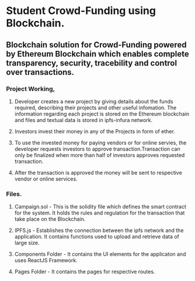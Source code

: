 # Student Crowd-Funding using Blockchain.

## Blockchain solution for Crowd-Funding powered by Ethereum Blockchain which enables complete transparency, security, tracebility and control over transactions.

### Project Working,
1. Developer creates a new project by giving details about the funds required, describing their projects and other useful infomation. The information regarding each project is stored on the Ethereum blockchain and files and textual data is stored in ipfs-infura network.

2. Investors invest their money in any of the Projects in form of ether.

3. To use the invested money for paying vendors or for online servies, the developer requests investors to approve transaction.Transaction can only be finalized when more than half of investors approves requested transaction.

4. After the transaction is approved the money will be sent to respective vendor or online services.


### Files.

1. Campaign.sol - This is the solidity file which defines the smart contract for the system. It holds the rules and regulation for the transaction that take place on the Blockchain. 

2. IPFS.js - Establishes the connection between the ipfs network and the application. It contains functions used to upload and retrieve data of large size.

3. Components Folder - It contains the UI elements for the applicaton and uses ReactJS Framework.

4. Pages Folder - It contains the pages for respective routes.

